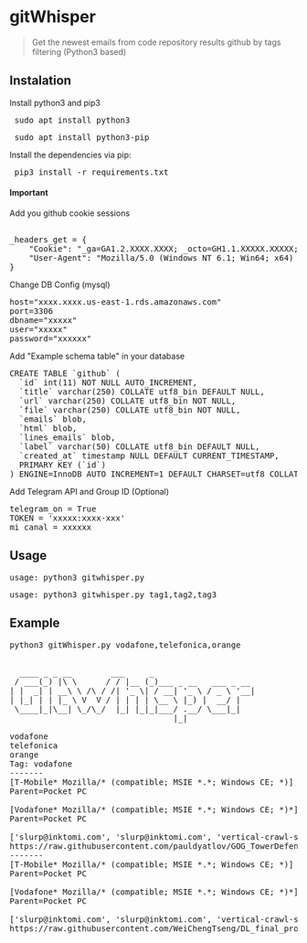 # gitWhisper
> Get the newest emails from code repository results github by tags filtering (Python3 based)


## Instalation

Install python3 and pip3

<pre> sudo apt install python3 </pre>
<pre> sudo apt install python3-pip</pre>

Install the dependencies via pip:

<pre> pip3 install -r requirements.txt </pre>

#### Important

Add you github cookie sessions
<pre>

_headers_get = {
    "Cookie": "_ga=GA1.2.XXXX.XXXX; _octo=GH1.1.XXXXX.XXXXX; tz=XXX%XX; has_recent_activity=1; _gid=GA1.2.XXX.XXX; _device_id=XXX; user_session=XX-XXX; __Host-user_session_same_site=XXX-X; logged_in=yes; dotcom_user=XXXX; _gh_sess=XXXX%3D%3D--XXX ",
    "User-Agent": "Mozilla/5.0 (Windows NT 6.1; Win64; x64) AppleWebKit/537.36 (KHTML, like Gecko) Chrome/61.0.3163.100 Safari/537.36",
}
</pre>

Change DB Config (mysql)
<pre>
host="xxxx.xxxx.us-east-1.rds.amazonaws.com"
port=3306
dbname="xxxxx"
user="xxxxx"
password="xxxxxx"
</pre>

Add "Example schema table" in your database
<pre>
CREATE TABLE `github` (
  `id` int(11) NOT NULL AUTO_INCREMENT,
  `title` varchar(250) COLLATE utf8_bin DEFAULT NULL,
  `url` varchar(250) COLLATE utf8_bin NOT NULL,
  `file` varchar(250) COLLATE utf8_bin NOT NULL,
  `emails` blob,
  `html` blob,
  `lines_emails` blob,
  `label` varchar(50) COLLATE utf8_bin DEFAULT NULL,
  `created_at` timestamp NULL DEFAULT CURRENT_TIMESTAMP,
  PRIMARY KEY (`id`)
) ENGINE=InnoDB AUTO_INCREMENT=1 DEFAULT CHARSET=utf8 COLLATE=utf8_bin;
</pre>

Add Telegram API and Group ID (Optional)
<pre>
telegram_on = True
TOKEN = 'xxxxx:xxxx-xxx'
mi_canal = xxxxxx
</pre>

## Usage
<pre>usage: python3 gitwhisper.py  </pre>
<pre>usage: python3 gitwhisper.py tag1,tag2,tag3 </pre>


## Example
<pre>
python3 gitWhisper.py vodafone,telefonica,orange


  ____ _ _ __        ___     _
 / ___(_) |\ \      / / |__ (_)___ _ __   ___ _ __
| |  _| | __\ \ /\ / /| '_ \| / __| '_ \ / _ \ '__|
| |_| | | |_ \ V  V / | | | | \__ \ |_) |  __/ |
 \____|_|\__| \_/\_/  |_| |_|_|___/ .__/ \___|_|
                                  |_|

vodafone
telefonica
orange
Tag: vodafone
-------
[T-Mobile* Mozilla/* (compatible; MSIE *.*; Windows CE; *)]
Parent=Pocket PC

[Vodafone* Mozilla/* (compatible; MSIE *.*; Windows CE; *)*]
Parent=Pocket PC

['slurp@inktomi.com', 'slurp@inktomi.com', 'vertical-crawl-support@yahoo-inc.com', 'crawler@exactseek.com', 'nhnbot@naver.com', 'bot@bot.bot', 'info@domaincrawler.com', 'lorkyll@444.net', 'support@meta-spinner.de', 'AlgoFeedback@miva.com', 'crawl@kyluka.com', 'andreas.heidoetting@thomson-webcast.net', 'crawler@pdfind.com', 'admin@google.com', 'shelob@gmx.net', 'tspyyp@tom.com', 'tspyyp@tom.com', 'crawler@www.fi', 'crawler@ah-ha.com', 'gazz@nttr.co.jp', 'knight@zook.in', 'noc@opendns.com', 'support@blogpulse.com', 'crawler_admin@podtech.net', 'support@tumblr.com', 'graeme@inclue.com', 'leehyun@cs.toronto.edu', 'gue@cis.uni-muenchen.de', 'sitemonitor@dnsvr.com', 'BecomeBot@exava.com', 'Exabot@exava.com', 'info@netcraft.com']
https://raw.githubusercontent.com/pauldyatlov/GOG_TowerDefence/20eb2c7bd111af9bf621d50adbe0985c58e89f0e/GOG_TowerDefence/Build/30-03_Data/Mono/etc/mono/browscap.ini
-------
[T-Mobile* Mozilla/* (compatible; MSIE *.*; Windows CE; *)]
Parent=Pocket PC

[Vodafone* Mozilla/* (compatible; MSIE *.*; Windows CE; *)*]
Parent=Pocket PC

['slurp@inktomi.com', 'slurp@inktomi.com', 'vertical-crawl-support@yahoo-inc.com', 'crawler@exactseek.com', 'nhnbot@naver.com', 'bot@bot.bot', 'info@domaincrawler.com', 'lorkyll@444.net', 'support@meta-spinner.de', 'AlgoFeedback@miva.com', 'crawl@kyluka.com', 'andreas.heidoetting@thomson-webcast.net', 'crawler@pdfind.com', 'admin@google.com', 'shelob@gmx.net', 'tspyyp@tom.com', 'tspyyp@tom.com', 'crawler@www.fi', 'crawler@ah-ha.com', 'gazz@nttr.co.jp', 'knight@zook.in', 'noc@opendns.com', 'support@blogpulse.com', 'crawler_admin@podtech.net', 'support@tumblr.com', 'graeme@inclue.com', 'leehyun@cs.toronto.edu', 'gue@cis.uni-muenchen.de', 'sitemonitor@dnsvr.com', 'BecomeBot@exava.com', 'Exabot@exava.com', 'info@netcraft.com']
https://raw.githubusercontent.com/WeiChengTseng/DL_final_project/347aaacc2ec3f79191bad82d4a2bed06d3f2a8c5/env/Soccer.app/Contents/MonoBleedingEdge/etc/mono/browscap.ini

